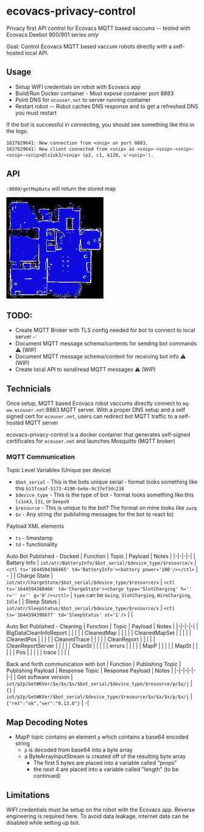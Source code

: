 # ecovacs-privacy-control
Privacy first API control for Ecovacs MQTT based vaccums -- tested with Ecovacs Deebot 900/901 series _only_

Goal: Control Ecovacs MQTT based vaccum robots directly with a self-hosted local API.

## Usage

- Setup WIFI credentials on robot with Ecovacs app
- Build/Run Docker container - Must expose container port 8883
- Point DNS for `ecouser.net` to server running container
- Restart robot -- Robot caches DNS response and to get a refreshed DNS you must restart

If the bot is successful in connecting, you should see something like this in the logs:

```
1637629641: New connection from <snip> on port 8883.
1637629641: New client connected from <snip> as <snip>-<snip>-<snip>-<snip>-<snip>@ls1ok3/<snip> (p2, c1, k120, u'<snip>').
```
## API

`:8000/getMapData` will return the stored map

![map data](/getMapData.jpg)

## TODO:

- Create MQTT Broker with TLS config needed for bot to connect to local server ✅
- Document MQTT message schema/contents for sending bot commands ⚠ (WIP)
- Document MQTT message schema/content for receiving bot info ⚠ (WIP)
- Create local API to send/read MQTT messages ⚠ (WIP)

## Technicials

Once setup, MQTT based Ecovacs robot vaccums directly connect to `mq-ww.ecouser.net`:8883 MQTT server. With a proper DNS setup and a self signed cert for `ecouser.net`, users can redirect bot MQTT traffic to a self-hosted MQTT server

ecovacs-privacy-control is a docker container that generates self-signed certificates for `ecouser.net` and launches Mosquitto (MQTT broker)


### MQTT Communication
Topic Level Variables (Unique per device)
- `$bot_serial` - This is the bots unique serial - format looks something like this `b11fceaf-5173-4190-be6e-9c37ef3dc238`
- `$device_type` - This is the type of bot - format looks something like this `ls1ok3`, `131`, or `Deepo9`
- `$resource` - This is unique to the bot? The format on mine looks like `zwzq`
- `$x` - Any string (for publishing messages for the bot to react to)

Payload XML elements
- `ts` - timestamp
- `td` - functionality

Auto Bot Published - Docked
| Function | Topic | Payload | Notes |
|-|-|-|-|
| Battery Info | `iot/atr/BatteryInfo/$bot_serial/$device_type/$resource/x` | `<ctl ts='1644594388465' td='BatteryInfo'><battery power='100'/></ctl>` | - |
| Charge State | `iot/atr/ChargeState/$bot_serial/$device_type/$resource/x` | `<ctl ts='1644594388466' td='ChargeState'><charge type='SlotCharging' h='' r='' s='' g='0'/></ctl>` | `type` can be `Going`, `SlotCharging`, `WireCharging`, `Idle` |
| Sleep Status | `iot/atr/SleepStatus/$bot_serial/$device_type/$resource/x` | `<ctl ts='1644594398677' td='SleepStatus' st='1'/>` | |

Auto Bot Published - Cleaning
| Function | Topic | Payload | Notes |
|-|-|-|-|
| BigDataCleanInfoReport | | | |
| CleanedMap | | | |
| CleanedMapSet | | | |
| CleanedPos | | | |
| CleanedTrace | | | |
| CleanReport | | | |
| CleanReportServer | | | |
| CleanSt | | | |
| errors | | | |
| MapP | | | |
| MapSt | | | |
| Pos | | | |
| trace | | | |

Back and forth communication with bot
| Function | Publishing Topic | Publishing Payload | Response Topic | Response Payload | Notes |
|-|-|-|-|-|-|
| Get software version | `iot/p2p/GetWKVer/$x/$x/$x/$bot_serial/$device_type/$resource/p/$x/j` | `{}` | `iot/p2p/GetWKVer/$bot_serial/$device_type/$resource/$x/$x/$x/p/$x/j` | `{"ret":"ok","ver":"0.13.0"}` | -|


## Map Decoding Notes

- MapP topic contains an element `p` which contains a base64 encoded string
    - `p` is decoded from base64 into a byte array
    - a ByteArrayInputStream is created off of the resulting byte array
        - The first 5 bytes are placed into a variable called "props"
        - the next 4 are placed into a variable called "length"
        (to be continued)

## Limitations

WIFI credentials must be setup on the robot with the Ecovacs app. Reverse engineering is required here. To avoid data leakage, internet data can be disabled while setting up bot.
